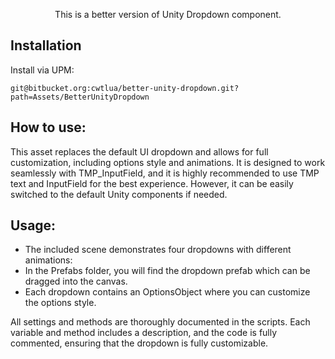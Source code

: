 <p align="middle">This is a better version of Unity Dropdown component.</p>

## Installation
Install via UPM:
```
git@bitbucket.org:cwtlua/better-unity-dropdown.git?path=Assets/BetterUnityDropdown
```

## How to use:
This asset replaces the default UI dropdown and allows for full customization, including options style and animations. It is designed to work seamlessly with TMP_InputField, and it is highly recommended to use TMP text and InputField for the best experience. However, it can be easily switched to the default Unity components if needed.

## Usage:
- The included scene demonstrates four dropdowns with different animations:
- In the Prefabs folder, you will find the dropdown prefab which can be dragged into the canvas.
- Each dropdown contains an OptionsObject where you can customize the options style.

All settings and methods are thoroughly documented in the scripts. Each variable and method includes a description, and the code is fully commented, ensuring that the dropdown is fully customizable.
